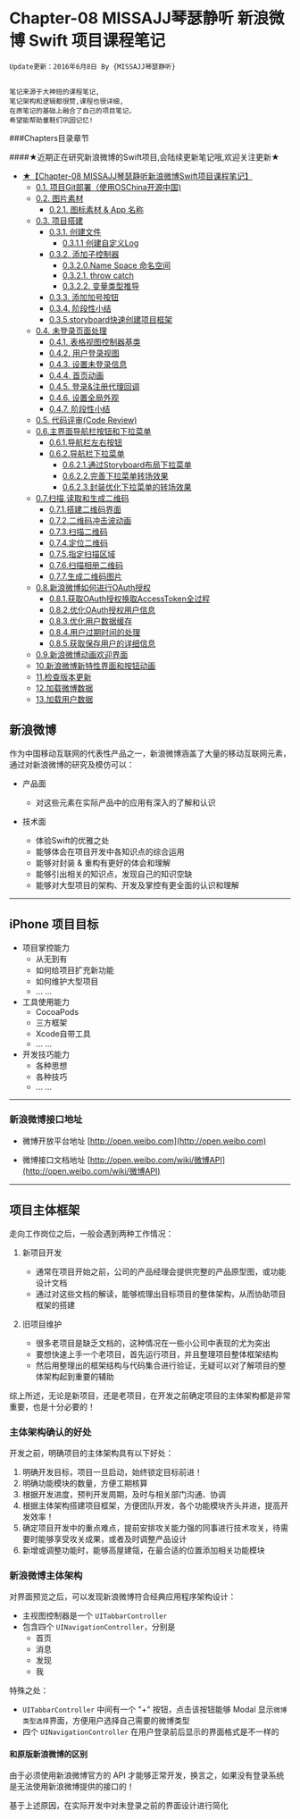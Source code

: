 # Chapter-08 MISSAJJ琴瑟静听 新浪微博 Swift 项目课程笔记

```objc
Update更新：2016年6月8日 By {MISSAJJ琴瑟静听}
 
```
``` 
笔记来源于大神班的课程笔记,
笔记架构和逻辑都很赞,课程也很详细,
在原笔记的基础上融合了自己的项目笔记，
希望能帮助童鞋们巩固记忆!
``` 
###Chapters目录章节 

####★近期正在研究新浪微博的Swift项目,会陆续更新笔记哦,欢迎关注更新★

 

* [★【Chapter-08 MISSAJJ琴瑟静听新浪微博Swift项目课程笔记】](README.md)
   * [0.1. 项目Git部署（使用OSChina开源中国)](oschina.md)    
   * [0.2. 图片素材](imagesassets.md)   
       * [0.2.1. 图标素材 & App 名称](imagesassets-01-icon_default.md)  
   * [0.3. 项目搭建](createproject.md)   
       * [0.3.1. 创建文件](createproject-01-createfiles.md)  
           * [0.3.1.1 创建自定义Log](0311_chuang_jian_zi_ding_yi_log.md)  
       * [0.3.2. 添加子控制器](createproject-02-addchildcontrollers.md)   
           * [0.3.2.0.Name Space 命名空间](0320name_space_ming_ming_kong_jian.md) 
           * [0.3.2.1. throw catch](throw_catch.md)
           * [0.3.2.2. 变量类型推导](variablestype.md)
       * [0.3.3. 添加加号按钮](createproject-03-costommaintabbar.md)
       * [0.3.4. 阶段性小结](createproject-04-summary.md)
       * [0.3.5.storyboard快速创建项目框架](035storyboardkuai_su_chuang_jian_xiang_mu_kuang_ji.md)   
   * [0.4. 未登录页面处理](visitor.md)
       * [0.4.1. 表格视图控制器基类](visitor-01-basetableviewcontroller.md)
       * [0.4.2. 用户登录视图](visitor-02-userloginview.md)
       * [0.4.3. 设置未登录信息](visitor-03-loginlogic.md)
       * [0.4.4. 首页动画](visitor-04-homeanimation.md)
       * [0.4.5. 登录&注册代理回调](visitor-05-logindelegate.md)
       * [0.4.6. 设置全局外观](visitor-06-setupappearance.md)
       * [0.4.7. 阶段性小结](visitor-07-summary.md)
   * [0.5. 代码评审(Code Review)](code_review.md)
   * [0.6.主界面导航栏按钮和下拉菜单](06dao_hang_tiao_biao_ti_cai_dan_an_niu.md)
       * [0.6.1.导航栏左右按钮](061dao_hang_lan_zuo_you_an_niu.md)
       * [0.6.2.导航栏下拉菜单](062dao_hang_lan_xia_la_cai_dan.md)
           * [0.6.2.1.通过Storyboard布局下拉菜单](0621tong_guo_storyboard_bu_ju_xia_la_cai_dan.md)
           * [0.6.2.2.完善下拉菜单转场效果](0622wan_shan_xia_la_cai_dan_zhuan_chang_xiao_guo.md)
           * [0.6.2.3.封装优化下拉菜单的转场效果](0623feng_zhuang_you_hua_xia_la_cai_dan_de_zhuan_ch.md)
   * [0.7.扫描,读取和生成二维码](07sao_63cf2c_du_qu_he_sheng_cheng_er_wei_ma.md)  
       * [0.7.1.搭建二维码界面](071da_jian_er_wei_ma_jie_mian.md) 
       * [0.7.2.二维码冲击波动画](072er_wei_ma_chong_ji_bo_dong_hua.md)  
       * [0.7.3.扫描二维码](073sao_miao_er_wei_ma.md)  
       * [0.7.4.定位二维码](074ding_wei_er_wei_ma.md)  
       * [0.7.5.指定扫描区域](075zhi_ding_sao_miao_qu_yu.md)  
       * [0.7.6.扫描相册二维码](076sao_miao_xiang_ce_er_wei_ma.md)  
       * [0.7.7.生成二维码图片](077sheng_cheng_er_wei_ma_tu_pian.md)  
   * [0.8.新浪微博如何进行OAuth授权](08oauthshou_quan_deng_lu.md)
       * [0.8.1.获取OAuth授权换取AccessToken全过程](081huo_quoauth_shou_quan_huan_qu_accesstoken_quan_.md)
       * [0.8.2.优化OAuth授权用户信息](082you_hua_oauth_shou_quan_yong_hu_xin_xi.md)
       * [0.8.3.优化用户数据缓存](083you_hua_yong_hu_shu_ju_huan_cun.md)
       * [0.8.4.用户过期时间的处理](084yong_hu_guo_qi_shi_jian_de_chu_li.md)
       * [0.8.5.获取保存用户的详细信息](085huo_qu_bao_cun_yong_hu_de_xiang_xi_xin_xi.md)
   * [0.9.新浪微博动画欢迎界面](09xin_lang_wei_bo_dong_hua_huan_ying_jie_mian.md)
   * [10.新浪微博新特性界面和按钮动画](10xin_lang_wei_bo_xin_te_xing_jie_mian_he_an_niu_d.md)
   * [11.检查版本更新](11jian_cha_ban_ben_geng_xin.md)
   * [12.加载微博数据](12jia_zai_wei_bo_shu_ju.md)
   * [13.加载用户数据](13jia_zai_yong_hu_shu_ju.md)


## 新浪微博
作为中国移动互联网的代表性产品之一，新浪微博涵盖了大量的移动互联网元素，通过对新浪微博的研究及模仿可以：
- 产品面
    + 对这些元素在实际产品中的应用有深入的了解和认识

- 技术面
    + 体验Swift的优雅之处
    + 能够体会在项目开发中各知识点的综合运用
    + 能够对封装 & 重构有更好的体会和理解
    + 能够引出相关的知识点，发现自己的知识空缺
    + 能够对大型项目的架构、开发及掌控有更全面的认识和理解

---
## iPhone 项目目标
* 项目掌控能力
    + 从无到有
    + 如何给项目扩充新功能
    + 如何维护大型项目
    + ... ...
* 工具使用能力
    + CocoaPods
    + 三方框架
    + Xcode自带工具
    + ... ...
* 开发技巧能力
    + 各种思想
    + 各种技巧
    + ... ...

---
### 新浪微博接口地址

* 微博开放平台地址
[http://open.weibo.com](http://open.weibo.com)

* 微博接口文档地址
[http://open.weibo.com/wiki/微博API](http://open.weibo.com/wiki/微博API)

---
## 项目主体框架
走向工作岗位之后，一般会遇到两种工作情况：

1. 新项目开发
    * 通常在项目开始之前，公司的产品经理会提供完整的产品原型图，或功能设计文档
    * 通过对这些文档的解读，能够梳理出目标项目的整体架构，从而协助项目框架的搭建

2. 旧项目维护
    * 很多老项目是缺乏文档的，这种情况在一些小公司中表现的尤为突出
    * 要想快速上手一个老项目，首先运行项目，并且整理项目整体框架结构
    * 然后用整理出的框架结构与代码集合进行验证，无疑可以对了解项目的整体架构起到重要的辅助

综上所述，无论是新项目，还是老项目，在开发之前确定项目的主体架构都是非常重要，也是十分必要的！

### 主体架构确认的好处

开发之前，明确项目的主体架构具有以下好处：

1. 明确开发目标，项目一旦启动，始终锁定目标前进！
2. 明确功能模块的数量，方便工期核算
3. 根据开发进度，预判开发周期，及时与相关部门沟通、协调
4. 根据主体架构搭建项目框架，方便团队开发，各个功能模块齐头并进，提高开发效率！
5. 确定项目开发中的重点难点，提前安排攻关能力强的同事进行技术攻关，待需要时能够享受攻关成果，或者及时调整产品设计
6. 新增或调整功能时，能够高屋建瓴，在最合适的位置添加相关功能模块

### 新浪微博主体架构

对界面预览之后，可以发现新浪微博符合经典应用程序架构设计：

- 主视图控制器是一个 `UITabbarController`
- 包含四个 `UINavigationController`，分别是
    * 首页
    * 消息
    * 发现
    * 我

特殊之处：
- `UITabbarController` 中间有一个 "+" 按钮，点击该按钮能够 Modal 显示`微博类型选择`界面，方便用户选择自己需要的微博类型
- 四个 `UINavigationController` 在用户登录前后显示的界面格式是不一样的

#### 和原版新浪微博的区别

由于必须使用新浪微博官方的 API 才能够正常开发，换言之，如果没有登录系统是无法使用新浪微博提供的接口的！

基于上述原因，在实际开发中对未登录之前的界面设计进行简化
